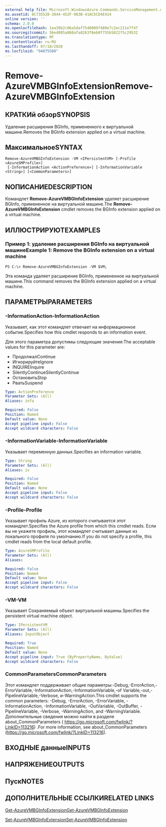 ```yaml
---
external help file: Microsoft.WindowsAzure.Commands.ServiceManagement.dll-Help.xml
ms.assetid: 8C735528-3844-452F-983B-41AC5CD4E414
online version: ''
schema: 2.0.0
ms.openlocfilehash: 1ea39b2c06a5daf7540009f480e7c2ec211e7f47
ms.sourcegitcommit: 56ed085a868afa8263f8eb0f755b5822f5c29532
ms.translationtype: MT
ms.contentlocale: ru-RU
ms.lasthandoff: 07/18/2020
ms.locfileid: "94075508"
---
```

# <span data-ttu-id="627b4-101">Remove-AzureVMBGInfoExtension</span><span class="sxs-lookup"><span data-stu-id="627b4-101">Remove-AzureVMBGInfoExtension</span></span>

## <span data-ttu-id="627b4-102">КРАТКИй обзор</span><span class="sxs-lookup"><span data-stu-id="627b4-102">SYNOPSIS</span></span>
<span data-ttu-id="627b4-103">Удаление расширения BGInfo, примененного к виртуальной машине.</span><span class="sxs-lookup"><span data-stu-id="627b4-103">Removes the BGInfo extension applied on a virtual machine.</span></span>

## <span data-ttu-id="627b4-104">Максимальное</span><span class="sxs-lookup"><span data-stu-id="627b4-104">SYNTAX</span></span>

```
Remove-AzureVMBGInfoExtension -VM <IPersistentVM> [-Profile <AzureSMProfile>]
 [-InformationAction <ActionPreference>] [-InformationVariable <String>] [<CommonParameters>]
```

## <span data-ttu-id="627b4-105">NОПИСАНИЕ</span><span class="sxs-lookup"><span data-stu-id="627b4-105">DESCRIPTION</span></span>
<span data-ttu-id="627b4-106">Командлет **Remove-AzureVMBGInfoExtension** удаляет расширение BGInfo, примененное на виртуальной машине.</span><span class="sxs-lookup"><span data-stu-id="627b4-106">The **Remove-AzureVMBGInfoExtension** cmdlet removes the BGInfo extension applied on a virtual machine.</span></span>

## <span data-ttu-id="627b4-107">ИЛЛЮСТРИРУЮТ</span><span class="sxs-lookup"><span data-stu-id="627b4-107">EXAMPLES</span></span>

### <span data-ttu-id="627b4-108">Пример 1: удаление расширения BGInfo на виртуальной машине</span><span class="sxs-lookup"><span data-stu-id="627b4-108">Example 1: Remove the BGInfo extension on a virtual machine</span></span>
```
PS C:\> Remove-AzureVMBGInfoExtension -VM $VM;
```

<span data-ttu-id="627b4-109">Эта команда удаляет расширение BGInfo, примененное на виртуальной машине.</span><span class="sxs-lookup"><span data-stu-id="627b4-109">This command removes the BGInfo extension applied on a virtual machine.</span></span>

## <span data-ttu-id="627b4-110">ПАРАМЕТРЫ</span><span class="sxs-lookup"><span data-stu-id="627b4-110">PARAMETERS</span></span>

### <span data-ttu-id="627b4-111">-InformationAction</span><span class="sxs-lookup"><span data-stu-id="627b4-111">-InformationAction</span></span>
<span data-ttu-id="627b4-112">Указывает, как этот командлет отвечает на информационное событие.</span><span class="sxs-lookup"><span data-stu-id="627b4-112">Specifies how this cmdlet responds to an information event.</span></span>

<span data-ttu-id="627b4-113">Для этого параметра допустимы следующие значения:</span><span class="sxs-lookup"><span data-stu-id="627b4-113">The acceptable values for this parameter are:</span></span>

- <span data-ttu-id="627b4-114">Продолжал</span><span class="sxs-lookup"><span data-stu-id="627b4-114">Continue</span></span>
- <span data-ttu-id="627b4-115">Игнорируйте</span><span class="sxs-lookup"><span data-stu-id="627b4-115">Ignore</span></span>
- <span data-ttu-id="627b4-116">INQUIRE</span><span class="sxs-lookup"><span data-stu-id="627b4-116">Inquire</span></span>
- <span data-ttu-id="627b4-117">SilentlyContinue</span><span class="sxs-lookup"><span data-stu-id="627b4-117">SilentlyContinue</span></span>
- <span data-ttu-id="627b4-118">Остановить</span><span class="sxs-lookup"><span data-stu-id="627b4-118">Stop</span></span>
- <span data-ttu-id="627b4-119">Рвать</span><span class="sxs-lookup"><span data-stu-id="627b4-119">Suspend</span></span>

```yaml
Type: ActionPreference
Parameter Sets: (All)
Aliases: infa

Required: False
Position: Named
Default value: None
Accept pipeline input: False
Accept wildcard characters: False
```

### <span data-ttu-id="627b4-120">-InformationVariable</span><span class="sxs-lookup"><span data-stu-id="627b4-120">-InformationVariable</span></span>
<span data-ttu-id="627b4-121">Указывает переменную данных.</span><span class="sxs-lookup"><span data-stu-id="627b4-121">Specifies an information variable.</span></span>

```yaml
Type: String
Parameter Sets: (All)
Aliases: iv

Required: False
Position: Named
Default value: None
Accept pipeline input: False
Accept wildcard characters: False
```

### <span data-ttu-id="627b4-122">-Profile</span><span class="sxs-lookup"><span data-stu-id="627b4-122">-Profile</span></span>
<span data-ttu-id="627b4-123">Указывает профиль Azure, из которого считывается этот командлет.</span><span class="sxs-lookup"><span data-stu-id="627b4-123">Specifies the Azure profile from which this cmdlet reads.</span></span>
<span data-ttu-id="627b4-124">Если вы не укажете профиль, этот командлет считывает данные из локального профиля по умолчанию.</span><span class="sxs-lookup"><span data-stu-id="627b4-124">If you do not specify a profile, this cmdlet reads from the local default profile.</span></span>

```yaml
Type: AzureSMProfile
Parameter Sets: (All)
Aliases: 

Required: False
Position: Named
Default value: None
Accept pipeline input: False
Accept wildcard characters: False
```

### <span data-ttu-id="627b4-125">-VM</span><span class="sxs-lookup"><span data-stu-id="627b4-125">-VM</span></span>
<span data-ttu-id="627b4-126">Указывает Сохраняемый объект виртуальной машины.</span><span class="sxs-lookup"><span data-stu-id="627b4-126">Specifies the persistent virtual machine object.</span></span>

```yaml
Type: IPersistentVM
Parameter Sets: (All)
Aliases: InputObject

Required: True
Position: Named
Default value: None
Accept pipeline input: True (ByPropertyName, ByValue)
Accept wildcard characters: False
```

### <span data-ttu-id="627b4-127">CommonParameters</span><span class="sxs-lookup"><span data-stu-id="627b4-127">CommonParameters</span></span>
<span data-ttu-id="627b4-128">Этот командлет поддерживает общие параметры:-Debug,-ErrorAction,-ErrorVariable,-InformationAction,-InformationVariable,-of Variable,-out,-PipelineVariable,-Verbose, и-WarningAction.</span><span class="sxs-lookup"><span data-stu-id="627b4-128">This cmdlet supports the common parameters: -Debug, -ErrorAction, -ErrorVariable, -InformationAction, -InformationVariable, -OutVariable, -OutBuffer, -PipelineVariable, -Verbose, -WarningAction, and -WarningVariable.</span></span> <span data-ttu-id="627b4-129">Дополнительные сведения можно найти в разделе about_CommonParameters ( https://go.microsoft.com/fwlink/?LinkID=113216) .</span><span class="sxs-lookup"><span data-stu-id="627b4-129">For more information, see about_CommonParameters (https://go.microsoft.com/fwlink/?LinkID=113216).</span></span>

## <span data-ttu-id="627b4-130">ВХОДНЫЕ данные</span><span class="sxs-lookup"><span data-stu-id="627b4-130">INPUTS</span></span>

## <span data-ttu-id="627b4-131">НАПРЯЖЕНИЕ</span><span class="sxs-lookup"><span data-stu-id="627b4-131">OUTPUTS</span></span>

## <span data-ttu-id="627b4-132">Пуск</span><span class="sxs-lookup"><span data-stu-id="627b4-132">NOTES</span></span>

## <span data-ttu-id="627b4-133">ДОПОЛНИТЕЛЬНЫЕ ССЫЛКИ</span><span class="sxs-lookup"><span data-stu-id="627b4-133">RELATED LINKS</span></span>

[<span data-ttu-id="627b4-134">Get-AzureVMBGInfoExtension</span><span class="sxs-lookup"><span data-stu-id="627b4-134">Get-AzureVMBGInfoExtension</span></span>](./Get-AzureVMBGInfoExtension.md)

[<span data-ttu-id="627b4-135">Set-AzureVMBGInfoExtension</span><span class="sxs-lookup"><span data-stu-id="627b4-135">Set-AzureVMBGInfoExtension</span></span>](./Set-AzureVMBGInfoExtension.md)


